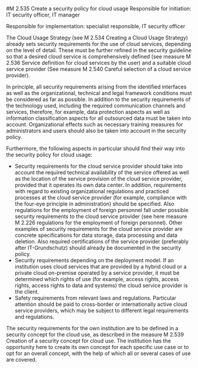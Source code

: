 #M 2.535 Create a security policy for cloud usage
Responsible for initiation: IT security officer, IT manager

Responsible for implementation: specialist responsible, IT security officer

The Cloud Usage Strategy (see M 2.534 Creating a Cloud Usage Strategy) already sets security requirements for the use of cloud services, depending on the level of detail. These must be further refined in the security guideline so that a desired cloud service is comprehensively defined (see measure M 2.536 Service definition for cloud services by the user) and a suitable cloud service provider (See measure M 2.540 Careful selection of a cloud service provider).

In principle, all security requirements arising from the identified interfaces as well as the organizational, technical and legal framework conditions must be considered as far as possible. In addition to the security requirements of the technology used, including the required communication channels and services, therefore, for example, data protection aspects as well as information classification aspects for all outsourced data must be taken into account. Organizational effects such as necessary training measures for administrators and users should also be taken into account in the security policy.

Furthermore, the following aspects in particular should find their way into the security policy for cloud usage:

* Security requirements for the cloud service provider should take into account the required technical availability of the service offered as well as the location of the service provision of the cloud service provider, provided that it operates its own data center. In addition, requirements with regard to existing organizational regulations and practiced processes at the cloud service provider (for example, compliance with the four-eye principle in administration) should be specified. Also regulations for the employment of foreign personnel fall under possible security requirements to the cloud service provider (see here measure M 2.226 regulations for the employment of foreign personnel). Other examples of security requirements for the cloud service provider are concrete specifications for data storage, data processing and data deletion. Also required certifications of the service provider (preferably after IT-Grundschutz) should already be documented in the security policy.
* Security requirements depending on the deployment model. If an institution uses cloud services that are provided by a hybrid cloud or a private cloud on-premise operated by a service provider, it must be determined which rights of use (for example, access rights, access rights, access rights to data and systems) the cloud service provider is the client.
* Safety requirements from relevant laws and regulations. Particular attention should be paid to cross-border or internationally active cloud service providers, which may be subject to different legal requirements and regulations.


The security requirements for the own institution are to be defined in a security concept for the cloud use, as described in the measure M 2.539 Creation of a security concept for cloud use. The institution has the opportunity here to create its own concept for each specific use case or to opt for an overall concept, with the help of which all or several cases of use are covered.



